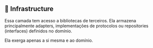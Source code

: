 ## :wrench: Infrastructure

Essa camada tem acesso a bibliotecas de terceiros. Ela armazena principalmente adapters, implementações de protocolos ou repositories (interfaces) definidos no domínio.

Ela exerga apenas a si mesma e ao domínio.